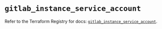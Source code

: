 # `gitlab_instance_service_account`

Refer to the Terraform Registry for docs: [`gitlab_instance_service_account`](https://registry.terraform.io/providers/gitlabhq/gitlab/18.1.1/docs/resources/instance_service_account).

